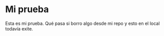 # Mi prueba

Esta es mi prueba. Qué pasa si borro algo desde mi repo y esto en el local todavía exite.
